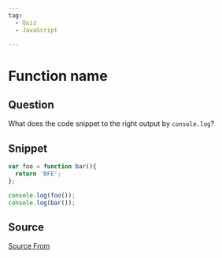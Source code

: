 ```yaml
---
tag:
  - Quiz
  - JavaScript

---
```

  
# Function name

## Question
What does the code snippet to the right output by `console.log`?

## Snippet
```js
var foo = function bar(){ 
  return 'BFE'; 
};

console.log(foo());
console.log(bar());
```
    


##  Source
[Source From](https://bigfrontend.dev/quiz/Function-name)

  